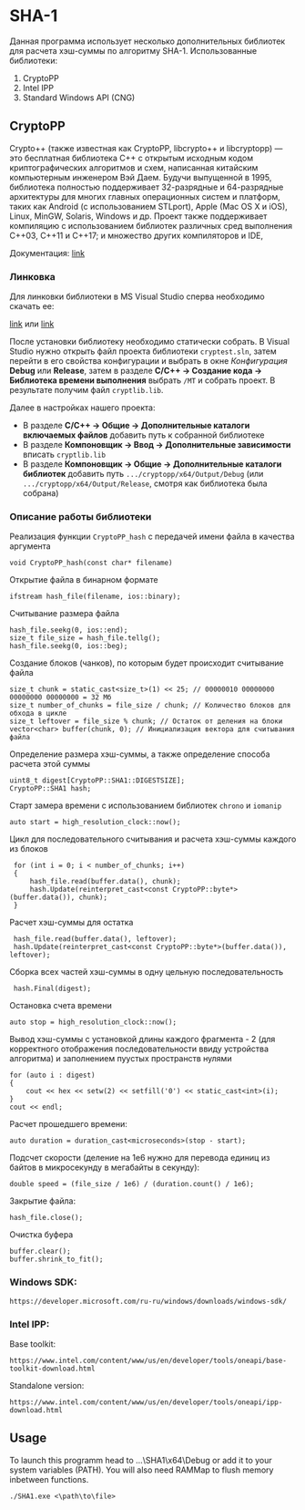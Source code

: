 # SHA-1

Данная программа использует несколько дополнительных библиотек для расчета хэш-суммы по алгоритму SHA-1.
Использованные библиотеки:
1. CryptoPP
2. Intel IPP
3. Standard Windows API (CNG)

## CryptoPP

Crypto++ (также известная как CryptoPP, libcrypto++ и libcryptopp) — это бесплатная библиотека C++ с открытым исходным кодом криптографических алгоритмов и схем, написанная китайским компьютерным инженером Вэй Даем. 
Будучи выпущенной в 1995, библиотека полностью поддерживает 32-разрядные и 64-разрядные архитектуры для многих главных операционных систем и платформ, таких как Android (с использованием STLport), Apple (Mac OS X и iOS), Linux, MinGW, Solaris, Windows и др. 
Проект также поддерживает компиляцию с использованием библиотек различных сред выполнения C++03, C++11 и C++17; и множество других компиляторов и IDE,

Документация: [link](https://cryptopp.com/wiki/Hash_Functions)

### Линковка

Для линковки библиотеки в MS Visual Studio сперва необходимо скачать ее:

[link](https://www.cryptopp.com/#download)
или
[link](https://github.com/weidai11/cryptopp)

После установки библиотеку необходимо статически собрать. В Visual Studio нужно открыть файл проекта библиотеки `cryptest.sln`,
затем перейти в его свойства конфигурации и выбрать в окне *Конфигурация* **Debug** или **Release**, затем в разделе **C/C++ -> Создание кода -> Библиотека времени выполнения** выбрать `/MT` и собрать проект.
В результате получим файл `cryptlib.lib`.

Далее в настройках нашего проекта: 
- В разделе **C/C++ -> Общие -> Дополнительные каталоги включаемых файлов** добавить путь к собранной библиотеке
- В разделе **Компоновщик -> Ввод -> Дополнительные зависимости** вписать `cryptlib.lib`
- В разделе **Компоновщик -> Общие -> Дополнительные каталоги библиотек** добавить путь `.../cryptopp/x64/Output/Debug` (или `.../cryptopp/x64/Output/Release`, смотря как библиотека была собрана)

### Описание работы библиотеки

Реализация функции `CryptoPP_hash` с передачей имени файла в качества аргумента
```
void CryptoPP_hash(const char* filename)
```
Открытие файла в бинарном формате
```
ifstream hash_file(filename, ios::binary);
```
Считывание размера файла
```
hash_file.seekg(0, ios::end);
size_t file_size = hash_file.tellg();
hash_file.seekg(0, ios::beg);
```
Создание блоков (чанков), по которым будет происходит считывание файла
```
size_t chunk = static_cast<size_t>(1) << 25; // 00000010 00000000 00000000 00000000 = 32 Мб
size_t number_of_chunks = file_size / chunk; // Количество блоков для обхода в цикле
size_t leftover = file_size % chunk; // Остаток от деления на блоки
vector<char> buffer(chunk, 0); // Инициализация вектора для считывания файла
```
Определение размера хэш-суммы, а также определение способа расчета этой суммы
```
uint8_t digest[CryptoPP::SHA1::DIGESTSIZE];
CryptoPP::SHA1 hash;
```
Старт замера времени с использованием библиотек `chrono` и `iomanip`
```
auto start = high_resolution_clock::now();
```
Цикл для последовательного считывания и расчета хэш-суммы каждого из блоков
```
 for (int i = 0; i < number_of_chunks; i++)
 {
     hash_file.read(buffer.data(), chunk);
     hash.Update(reinterpret_cast<const CryptoPP::byte*>(buffer.data()), chunk);
 }
```
Расчет хэш-суммы для остатка
```
 hash_file.read(buffer.data(), leftover);
 hash.Update(reinterpret_cast<const CryptoPP::byte*>(buffer.data()), leftover);
```
Сборка всех частей хэш-суммы в одну цельную последовательность
```
 hash.Final(digest);
```
Остановка счета времени
```
auto stop = high_resolution_clock::now();
```
Вывод хэш-суммы с установкой длины каждого фрагмента - 2 (для корректного отображения последовательности ввиду устройства алгоритма) и заполнением пуустых пространств нулями
```
for (auto i : digest)
{
    cout << hex << setw(2) << setfill('0') << static_cast<int>(i);
}
cout << endl;
```
Расчет прошедшего времени:
```
auto duration = duration_cast<microseconds>(stop - start);
```
Подсчет скорости (деление на 1е6 нужно для перевода единиц из байтов в микросекунду в мегабайты в секунду):
```
double speed = (file_size / 1e6) / (duration.count() / 1e6);
```
Закрытие файла:
```
hash_file.close();
```
Очистка буфера
```
buffer.clear();
buffer.shrink_to_fit();
```

### Windows SDK:
```
https://developer.microsoft.com/ru-ru/windows/downloads/windows-sdk/
```
### Intel IPP:
Base toolkit:
```
https://www.intel.com/content/www/us/en/developer/tools/oneapi/base-toolkit-download.html
```
Standalone version:
```
https://www.intel.com/content/www/us/en/developer/tools/oneapi/ipp-download.html
```

## Usage

To launch this programm head to ...\SHA1\x64\Debug or add it to your system variables (PATH). You will also need RAMMap to flush memory inbetween functions.
```
./SHA1.exe <\path\to\file>
```